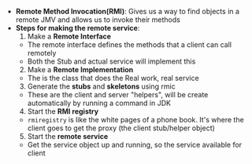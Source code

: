 - **Remote Method Invocation(RMI)**: Gives us a way to find objects in a remote JMV and allows us to invoke their methods
- **Steps for making the remote service**: 
  1. Make a **Remote Interface**
    - The remote interface defines the methods that a client can call remotely
    - Both the Stub and actual service will implement this
  2. Make a **Remote Implementation**
    - The is the class that does the Real work, real service
  3. Generate the **stubs** and **skeletons** using rmic
    - These are the client and server "helpers", will be create automatically by running a command in JDK
  4. Start the **RMI registry**
    - `rmiregistry` is like the white pages of a phone book. It's where the client goes to get the proxy (the client stub/helper object)
  5. Start the **remote service**
    - Get the service object up and running, so the service available for client